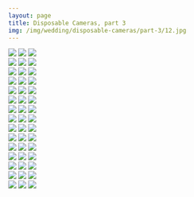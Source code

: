 ```yaml
---
layout: page
title: Disposable Cameras, part 3
img: /img/wedding/disposable-cameras/part-3/12.jpg
---
```


<!--- Row one -->
<div class="img_row">
	<a href="{{ site.baseurl }}/img/wedding/disposable-cameras/part-3/1.jpg"><img class="col one" src="{{ site.baseurl }}/img/wedding/disposable-cameras/part-3/1.jpg" /></a>
	<a href="{{ site.baseurl }}/img/wedding/disposable-cameras/part-3/2.jpg"><img class="col one" src="{{ site.baseurl }}/img/wedding/disposable-cameras/part-3/2.jpg" /></a>
	<a href="{{ site.baseurl }}/img/wedding/disposable-cameras/part-3/3.jpg"><img class="col one" src="{{ site.baseurl }}/img/wedding/disposable-cameras/part-3/3.jpg" /></a>
</div>

<!--- Row two -->
<div class="img_row">
	<a href="{{ site.baseurl }}/img/wedding/disposable-cameras/part-3/4.jpg"><img class="col one" src="{{ site.baseurl }}/img/wedding/disposable-cameras/part-3/4.jpg" /></a>
	<a href="{{ site.baseurl }}/img/wedding/disposable-cameras/part-3/5.jpg"><img class="col one" src="{{ site.baseurl }}/img/wedding/disposable-cameras/part-3/5.jpg" /></a>
	<a href="{{ site.baseurl }}/img/wedding/disposable-cameras/part-3/6.jpg"><img class="col one" src="{{ site.baseurl }}/img/wedding/disposable-cameras/part-3/6.jpg" /></a>
</div>

<!--- Row three -->
<div class="img_row">
	<a href="{{ site.baseurl }}/img/wedding/disposable-cameras/part-3/7.jpg"><img class="col one" src="{{ site.baseurl }}/img/wedding/disposable-cameras/part-3/7.jpg" /></a>
	<a href="{{ site.baseurl }}/img/wedding/disposable-cameras/part-3/8.jpg"><img class="col one" src="{{ site.baseurl }}/img/wedding/disposable-cameras/part-3/8.jpg" /></a>
	<a href="{{ site.baseurl }}/img/wedding/disposable-cameras/part-3/9.jpg"><img class="col one" src="{{ site.baseurl }}/img/wedding/disposable-cameras/part-3/9.jpg" /></a>
</div>

<!--- Row four -->
<div class="img_row">
	<a href="{{ site.baseurl }}/img/wedding/disposable-cameras/part-3/10.jpg"><img class="col one" src="{{ site.baseurl }}/img/wedding/disposable-cameras/part-3/10.jpg" /></a>
	<a href="{{ site.baseurl }}/img/wedding/disposable-cameras/part-3/11.jpg"><img class="col one" src="{{ site.baseurl }}/img/wedding/disposable-cameras/part-3/11.jpg" /></a>
	<a href="{{ site.baseurl }}/img/wedding/disposable-cameras/part-3/12.jpg"><img class="col one" src="{{ site.baseurl }}/img/wedding/disposable-cameras/part-3/12.jpg" /></a>
</div>

<!--- Row five -->
<div class="img_row">
	<a href="{{ site.baseurl }}/img/wedding/disposable-cameras/part-3/13.jpg"><img class="col one" src="{{ site.baseurl }}/img/wedding/disposable-cameras/part-3/13.jpg" /></a>
	<a href="{{ site.baseurl }}/img/wedding/disposable-cameras/part-3/14.jpg"><img class="col one" src="{{ site.baseurl }}/img/wedding/disposable-cameras/part-3/14.jpg" /></a>
	<a href="{{ site.baseurl }}/img/wedding/disposable-cameras/part-3/15.jpg"><img class="col one" src="{{ site.baseurl }}/img/wedding/disposable-cameras/part-3/15.jpg" /></a>
</div>

<!--- Row six -->
<div class="img_row">
	<a href="{{ site.baseurl }}/img/wedding/disposable-cameras/part-3/16.jpg"><img class="col one" src="{{ site.baseurl }}/img/wedding/disposable-cameras/part-3/16.jpg" /></a>
	<a href="{{ site.baseurl }}/img/wedding/disposable-cameras/part-3/17.jpg"><img class="col one" src="{{ site.baseurl }}/img/wedding/disposable-cameras/part-3/17.jpg" /></a>
	<a href="{{ site.baseurl }}/img/wedding/disposable-cameras/part-3/18.jpg"><img class="col one" src="{{ site.baseurl }}/img/wedding/disposable-cameras/part-3/18.jpg" /></a>
</div>

<!--- Row seven -->
<div class="img_row">
	<a href="{{ site.baseurl }}/img/wedding/disposable-cameras/part-3/19.jpg"><img class="col one" src="{{ site.baseurl }}/img/wedding/disposable-cameras/part-3/19.jpg" /></a>
	<a href="{{ site.baseurl }}/img/wedding/disposable-cameras/part-3/20.jpg"><img class="col one" src="{{ site.baseurl }}/img/wedding/disposable-cameras/part-3/20.jpg" /></a>
	<a href="{{ site.baseurl }}/img/wedding/disposable-cameras/part-3/21.jpg"><img class="col one" src="{{ site.baseurl }}/img/wedding/disposable-cameras/part-3/21.jpg" /></a>
</div>

<!--- Row eight -->
<div class="img_row">
	<a href="{{ site.baseurl }}/img/wedding/disposable-cameras/part-3/22.jpg"><img class="col one" src="{{ site.baseurl }}/img/wedding/disposable-cameras/part-3/22.jpg" /></a>
	<a href="{{ site.baseurl }}/img/wedding/disposable-cameras/part-3/23.jpg"><img class="col one" src="{{ site.baseurl }}/img/wedding/disposable-cameras/part-3/23.jpg" /></a>
	<a href="{{ site.baseurl }}/img/wedding/disposable-cameras/part-3/24.jpg"><img class="col one" src="{{ site.baseurl }}/img/wedding/disposable-cameras/part-3/24.jpg" /></a>
</div>

<!--- Row nine -->
<div class="img_row">
	<a href="{{ site.baseurl }}/img/wedding/disposable-cameras/part-3/25.jpg"><img class="col one" src="{{ site.baseurl }}/img/wedding/disposable-cameras/part-3/25.jpg" /></a>
	<a href="{{ site.baseurl }}/img/wedding/disposable-cameras/part-3/26.jpg"><img class="col one" src="{{ site.baseurl }}/img/wedding/disposable-cameras/part-3/26.jpg" /></a>
	<a href="{{ site.baseurl }}/img/wedding/disposable-cameras/part-3/27.jpg"><img class="col one" src="{{ site.baseurl }}/img/wedding/disposable-cameras/part-3/27.jpg" /></a>
</div>

<!--- Row ten -->
<div class="img_row">
	<a href="{{ site.baseurl }}/img/wedding/disposable-cameras/part-3/28.jpg"><img class="col one" src="{{ site.baseurl }}/img/wedding/disposable-cameras/part-3/28.jpg" /></a>
	<a href="{{ site.baseurl }}/img/wedding/disposable-cameras/part-3/29.jpg"><img class="col one" src="{{ site.baseurl }}/img/wedding/disposable-cameras/part-3/29.jpg" /></a>
	<a href="{{ site.baseurl }}/img/wedding/disposable-cameras/part-3/30.jpg"><img class="col one" src="{{ site.baseurl }}/img/wedding/disposable-cameras/part-3/30.jpg" /></a>
</div>

<!--- Row eleven -->
<div class="img_row">
	<a href="{{ site.baseurl }}/img/wedding/disposable-cameras/part-3/31.jpg"><img class="col one" src="{{ site.baseurl }}/img/wedding/disposable-cameras/part-3/31.jpg" /></a>
	<a href="{{ site.baseurl }}/img/wedding/disposable-cameras/part-3/32.jpg"><img class="col one" src="{{ site.baseurl }}/img/wedding/disposable-cameras/part-3/32.jpg" /></a>
	<a href="{{ site.baseurl }}/img/wedding/disposable-cameras/part-3/33.jpg"><img class="col one" src="{{ site.baseurl }}/img/wedding/disposable-cameras/part-3/33.jpg" /></a>
</div>

<!--- Row twelve -->
<div class="img_row">
	<a href="{{ site.baseurl }}/img/wedding/disposable-cameras/part-3/34.jpg"><img class="col one" src="{{ site.baseurl }}/img/wedding/disposable-cameras/part-3/34.jpg" /></a>
	<a href="{{ site.baseurl }}/img/wedding/disposable-cameras/part-3/35.jpg"><img class="col one" src="{{ site.baseurl }}/img/wedding/disposable-cameras/part-3/35.jpg" /></a>
	<a href="{{ site.baseurl }}/img/wedding/disposable-cameras/part-3/36.jpg"><img class="col one" src="{{ site.baseurl }}/img/wedding/disposable-cameras/part-3/36.jpg" /></a>
</div>

<!--- Row thirteen -->
<div class="img_row">
	<a href="{{ site.baseurl }}/img/wedding/disposable-cameras/part-3/37.jpg"><img class="col one" src="{{ site.baseurl }}/img/wedding/disposable-cameras/part-3/37.jpg" /></a>
	<a href="{{ site.baseurl }}/img/wedding/disposable-cameras/part-3/38.jpg"><img class="col one" src="{{ site.baseurl }}/img/wedding/disposable-cameras/part-3/38.jpg" /></a>
	<a href="{{ site.baseurl }}/img/wedding/disposable-cameras/part-3/39.jpg"><img class="col one" src="{{ site.baseurl }}/img/wedding/disposable-cameras/part-3/39.jpg" /></a>
</div>

<!--- Row fourteen -->
<div class="img_row">
	<a href="{{ site.baseurl }}/img/wedding/disposable-cameras/part-3/40.jpg"><img class="col one" src="{{ site.baseurl }}/img/wedding/disposable-cameras/part-3/40.jpg" /></a>
	<a href="{{ site.baseurl }}/img/wedding/disposable-cameras/part-3/41.jpg"><img class="col one" src="{{ site.baseurl }}/img/wedding/disposable-cameras/part-3/41.jpg" /></a>
	<a href="{{ site.baseurl }}/img/wedding/disposable-cameras/part-3/42.jpg"><img class="col one" src="{{ site.baseurl }}/img/wedding/disposable-cameras/part-3/42.jpg" /></a>
</div>

<!--- Row fifteen -->
<div class="img_row">
	<a href="{{ site.baseurl }}/img/wedding/disposable-cameras/part-3/43.jpg"><img class="col one" src="{{ site.baseurl }}/img/wedding/disposable-cameras/part-3/43.jpg" /></a>
	<a href="{{ site.baseurl }}/img/wedding/disposable-cameras/part-3/44.jpg"><img class="col one" src="{{ site.baseurl }}/img/wedding/disposable-cameras/part-3/44.jpg" /></a>
	<a href="{{ site.baseurl }}/img/wedding/disposable-cameras/part-3/45.jpg"><img class="col one" src="{{ site.baseurl }}/img/wedding/disposable-cameras/part-3/45.jpg" /></a>
</div>
